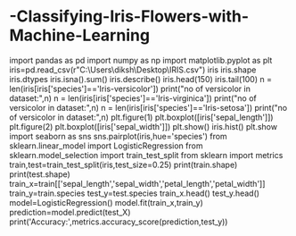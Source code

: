 # -Classifying-Iris-Flowers-with-Machine-Learning
import pandas as pd
import numpy as np
import matplotlib.pyplot as plt
iris=pd.read_csv(r"C:\Users\diksh\Desktop\IRIS.csv")
iris
iris.shape
iris.dtypes
iris.isna().sum()
iris.describe()
iris.head(150)
iris.tail(100)
n = len(iris[iris['species']=='Iris-versicolor'])
print("no of versicolor in dataset:",n)
n = len(iris[iris['species']=='Iris-virginica'])
print("no of versicolor in dataset:",n)
n = len(iris[iris['species']=='Iris-setosa'])
print("no of versicolor in dataset:",n)
plt.figure(1)
plt.boxplot([iris['sepal_length']])
plt.figure(2)
plt.boxplot([iris['sepal_width']])
plt.show()
iris.hist()
plt.show
import seaborn as sns
sns.pairplot(iris,hue='species')
from sklearn.linear_model import LogisticRegression
from sklearn.model_selection import train_test_split
from sklearn import metrics
train,test=train_test_split(iris,test_size=0.25)
print(train.shape)
print(test.shape)
train_x=train[['sepal_length','sepal_width','petal_length','petal_width']]
train_y=train.species
test_y=test.species
train_x.head()
test_y.head()
model=LogisticRegression()
model.fit(train_x,train_y)
prediction=model.predict(test_X)
print('Accuracy:',metrics.accuracy_score(prediction,test_y))
